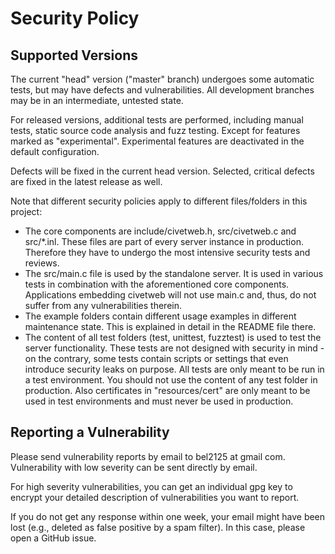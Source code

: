 # Security Policy

## Supported Versions

The current "head" version ("master" branch) undergoes some automatic tests, but may have defects and vulnerabilities.
All development branches may be in an intermediate, untested state.

For released versions, additional tests are performed, including manual tests, static source code analysis and fuzz testing.
Except for features marked as "experimental". Experimental features are deactivated in the default configuration.

Defects will be fixed in the current head version.
Selected, critical defects are fixed in the latest release as well.

Note that different security policies apply to different files/folders in this project:
- The core components are include/civetweb.h, src/civetweb.c and src/*.inl.  These files are part of every server instance in production. Therefore they have to undergo the most intensive security tests and reviews.
- The src/main.c file is used by the standalone server. It is used in various tests in combination with the aforementioned core components. Applications embedding civetweb will not use main.c and, thus, do not suffer from any vulnerabilities therein.
- The example folders contain different usage examples in different maintenance state. This is explained in detail in the README file there.
- The content of all test folders (test, unittest, fuzztest) is used to test the server functionality. These tests are not designed with security in mind - on the contrary, some tests contain scripts or settings that even introduce security leaks on purpose. All tests are only meant to be run in a test environment. You should not use the content of any test folder in production. Also certificates in "resources/cert" are only meant to be used in test environments and must never be used in production.


## Reporting a Vulnerability

Please send vulnerability reports by email to bel2125 at gmail com.
Vulnerability with low severity can be sent directly by email.

For high severity vulnerabilities, you can get an individual gpg key to encrypt your detailed description of vulnerabilities you want to report.

If you do not get any response within one week, your email might have been lost (e.g., deleted as false positive by a spam filter). In this case, please open a GitHub issue.


